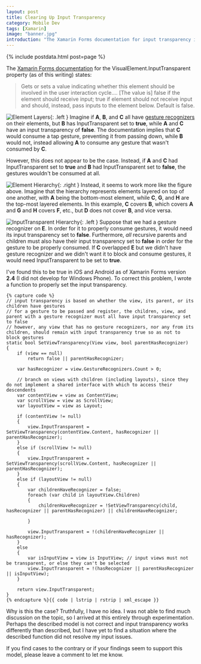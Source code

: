 ```yaml
---
layout: post
title: Clearing Up Input Transparency
category: Mobile Dev
tags: [Xamarin]
image: "banner.jpg"
introduction: "The Xamarin Forms documentation for input transparency implies that the InputTransparent property simply defines whether or not the element consumes input or passes it. My experiences suggest something a bit more complicated."
---
```

{% include postdata.html post=page %}

The [Xamarin Forms documentation](https://developer.xamarin.com/api/property/Xamarin.Forms.VisualElement.InputTransparent/) for the VisualElement.InputTransparent property (as of this writing) states:

> Gets or sets a value indicating whether this element should be involved in the user interaction cycle.... [The value is] false if the element should receive input; true if element should not receive input and should, instead, pass inputs to the element below. Default is false.

![Element Layers]({{media}}figA.png){: .left }
Imagine if **A**, **B**, and **C** all have [gesture recognizers](https://developer.xamarin.com/api/property/Xamarin.Forms.View.GestureRecognizers/) on their elements, but **B** has InputTransparent set to **true**, while **A** and **C** have an input transparency of **false**. The documentation implies that **C** would consume a tap gesture, preventing it from passing down, while **B** would not, instead allowing **A** to consume any gesture that wasn't consumed by **C**.

However, this does not appear to be the case. Instead, if **A** and **C** had InputTransparent set to **true** and **B** had InputTransparent set to **false**, the gestures wouldn't be consumed at all.

![Element Hierarchy]({{media}}figB.png){: .right }
Instead, it seems to work more like the figure above. Imagine that the hierarchy represents elements layered on top of one another, with **A** being the bottom-most element, while **C**, **G**, and **H** are the top-most layered elements. In this example, **C** covers **B**, which covers **A** and **G** and **H** covers **F**, etc., but **D** does not cover **B**, and vice versa.

![InputTransparent Hierarchy]({{media}}figC.png){: .left }
Suppose that we had a gesture recognizer on **E**. In order for it to properly consume gestures, it would need its input transparency set to **false**. Furthermore, *all* recursive parents and children must also have their input transparency set to **false** in order for the gesture to be properly consumed. If **C** overlapped **E** but we didn't have gesture recognizer and we didn't want it to block and consume gestures, it would need InputTransparent to be set to **true**.

I've found this to be true in iOS and Android as of Xamarin Forms version **2.4** (I did not develop for Windows Phone). To correct this problem, I wrote a function to properly set the input transparency.

<pre class="line-numbers"><code class="language-csharp">{% capture code %}
// input transparency is based on whether the view, its parent, or its children have gestures
// for a gesture to be passed and register, the children, view, and parent with a gesture recognizer must all have input transparency set to false
// however, any view that has no gesture recognizers, nor any from its children, should remain with input transparency true so as not to block gestures
static bool SetViewTransparency(View view, bool parentHasRecognizer)
{
    if (view == null)
        return false || parentHasRecognizer;

    var hasRecognizer = view.GestureRecognizers.Count > 0;

    // branch on views with children (including layouts), since they do not implement a shared interface with which to access their descendents
    var contentView = view as ContentView;
    var scrollView = view as ScrollView;
    var layoutView = view as Layout<View>;

    if (contentView != null)
    {
        view.InputTransparent = SetViewTransparency(contentView.Content, hasRecognizer || parentHasRecognizer);
    }
    else if (scrollView != null)
    {
        view.InputTransparent = SetViewTransparency(scrollView.Content, hasRecognizer || parentHasRecognizer);
    }
    else if (layoutView != null)
    {
        var childrenHaveRecognizer = false;
        foreach (var child in layoutView.Children)
        {
            childrenHaveRecognizer = !SetViewTransparency(child, hasRecognizer || parentHasRecognizer) || childrenHaveRecognizer;

        }

        view.InputTransparent = !(childrenHaveRecognizer || hasRecognizer);
    }
    else
    {
        var isInputView = view is InputView; // input views must not be transparent, or else they can't be selected
        view.InputTransparent = !(hasRecognizer || parentHasRecognizer || isInputView);
    }
    
    return view.InputTransparent;
}
{% endcapture %}{{ code | lstrip | rstrip | xml_escape }}</code></pre>

Why is this the case? Truthfully, I have no idea. I was not able to find much discussion on the topic, so I arrived at this entirely through experimentation. Perhaps the described model is not correct and input transparency works differently than described, but I have yet to find a situation where the described function did not resolve my input issues. 

If you find cases to the contrary or if your findings seem to support this model, please leave a comment to let me know.